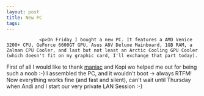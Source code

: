 ```yaml
---
layout: post
title: New PC
tags:
---
```



                <p>On Friday I bought a new PC. It features a AMD Venice 3200+ CPU, GeForce 6600GT GPU, Asus A8V Deluxe Mainboard, 1GB RAM, a Zalman CPU Cooler, and last but not least an Arctic Cooling GPU Cooler (which doesn't fit on my graphic card, I'll exchange that part today).
First of all I would like to thank <a href="http://toomaniac.com">maniac</a> and Kopi wo helped me out for being such a noob :-) I assembled the PC, and it wouldn't boot -&gt; always RTFM! Now everything works fine (and fast and silent), can't wait until Thursday when Andi and I start our very private LAN Session :-)</p>
